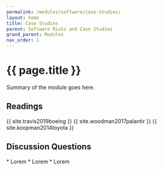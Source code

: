 ```yaml
---
permalink: /modules/software/case-studies/
layout: home
title: Case Studies
parent: Software Risks and Case Studies
grand_parent: Modules
nav_order: 1
---
```


# {{ page.title }}
Summary of the module goes here.

<h2 class="text-delta">Readings</h2>
{{ site.travis2019boeing }}
{{ site.woodman2017palantir }}
{{ site.koopman2014toyota }}

<h2 class="text-delta">Discussion Questions</h2>
* Lorem
* Lorem
* Lorem